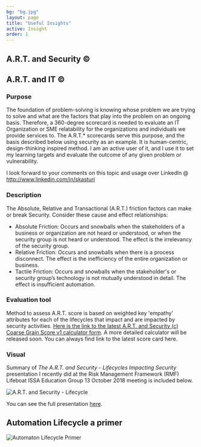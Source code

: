 ```yaml
---
bg: "bg.jpg"
layout: page
title: "Useful Insights"
active: Insight
order: 1
---
```

## A.R.T. and Security &copy;
## A.R.T. and IT &copy;
### Purpose
The foundation of problem-solving is knowing whose problem we are trying to solve and what are the factors that play into the problem on an ongoing basis. Therefore, a 360-degree scorecard is needed to evaluate an IT Organization or SME relatability for the organizations and individuals we provide services to. The A.R.T.* scorecards serve this purpose, and the basis described below using security as an example. It is human-centric, design-thinking inspired method. I am an active user of it, and I use it to set my learning targets and evaluate the outcome of any given problem or vulnerability.

I look forward to your comments on this topic and usage over LinkedIn @ <a href="http://www.linkedin.com/in/skasturi">http://www.linkedin.com/in/skasturi</a>

### Description
The Absolute, Relative and Transactional (A.R.T.) friction factors can make or break Security. Consider these cause and effect relationships:
* Absolute Friction: Occurs and snowballs when the stakeholders of a business or organization are not heard or understood, or when the security group is not heard or understood. The effect is the irrelevancy of the security group.
* Relative Friction: Occurs and snowballs when there is a process disconnect. The effect is the inefficiency of the entire organization or business.
* Tactile Friction: Occurs and snowballs when the stakeholder's or security group’s technology is not mutually understood in detail. The effect is insufficient automation.

### Evaluation tool
Method to assess A.R.T. score is based on weighted key 'empathy' attributes for each of the lifecycles that impact and are impacted by security activities. <a href="https://forms.office.com/Pages/ResponsePage.aspx?id=sCcL4y7YvESdCVcMcTuu4OIitblMf7hIhnaXAD0Y67FUQk1DUUIxNTFPTDRTMDdMTlkxOEtTVTRIVy4u" target="_blank">Here is the link to the latest A.R.T. and Security (c) Coarse Grain Score v1 calculator form</a>. A more detailed calculator will be released soon. You can always find link to the latest score card here.

### Visual
Summary of <i>The A.R.T. and Security - Lifecycles Impacting Security</i> presentation I recently did at the Risk Management Framework (RMF) Lifeboat ISSA Education Group 13 October 2018 meeting is included below.

![A.R.T. and Security - Lifecycle](/assets/images/artlc.jpg)  


You can see the full presentation [here](/assets/artlcfullpdf.pdf).

## Automation Lifecycle a primer
![Automaton Lifecycle Primer](https://sway.office.com/C9qrcn0b8o5f2W7d)  
